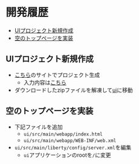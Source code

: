 <!-- omit in toc -->
# 開発履歴

- [UIプロジェクト新規作成](#uiプロジェクト新規作成)
- [空のトップページを実装](#空のトップページを実装)

## UIプロジェクト新規作成

- [こちら](https://openliberty.io/start/)のサイトでプロジェクト生成
  - 入力内容は[こちら](./generate-project.png)
- ダウンロードしたzipファイルを解凍して[ui](./ui/)に移動

## 空のトップページを実装

- 下記ファイルを追加
  - `ui/src/main/webapp/index.html`
  - `ui/src/main/webapp/WEB-INF/web.xml`
- `ui/src/main/liberty/config/server.xml`を編集
    - `ui`アプリケーションのrootを`/`に変更
